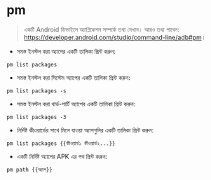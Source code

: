 # pm

> একটি Android ডিভাইসে অ্যাপ্লিকেশন সম্পর্কে তথ্য দেখান।
> আরও তথ্য পাবেন: <https://developer.android.com/studio/command-line/adb#pm>।

- সমস্ত ইনস্টল করা অ্যাপের একটি তালিকা প্রিন্ট করুন:

`pm list packages`

- সমস্ত ইনস্টল করা সিস্টেম অ্যাপের একটি তালিকা প্রিন্ট করুন:

`pm list packages -s`

- সমস্ত ইনস্টল করা থার্ড-পার্টি অ্যাপের একটি তালিকা প্রিন্ট করুন:

`pm list packages -3`

- নির্দিষ্ট কীওয়ার্ডের সাথে মিলে যাওয়া অ্যাপগুলির একটি তালিকা প্রিন্ট করুন:

`pm list packages {{কীওয়ার্ড১ কীওয়ার্ড২...}}`

- একটি নির্দিষ্ট অ্যাপের APK এর পথ প্রিন্ট করুন:

`pm path {{অ্যাপ}}`
